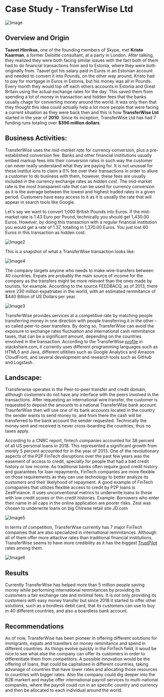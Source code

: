 # Case Study - TransferWise Ltd
![Image](https://biz30.timedoctor.com/images/2017/12/transferwise-review.png)

## Overview and Origin

**Taavet Hinrikus**, one of the founding members of Skype, met **Kristo Kaarman**, a former Deloitte consultant, at a party in London. After talking, they realized they were both facing similar issues with the fact both of them had to do financial transactions from and to Estonia, where they were both originally from. Taavet got his salary paid in Euros in an Estonian account and needed to convert it into Pounds, on the other way around, Kristo had to pay for mortgage in Euros in Estonia, but his money was all in Pounds. Every month they would top off each others accounts in Estonia and Great Britain using the actual exchange rates for the day. This saved them from spending a lot of money in transaction and hidden fees that the banks usually chage for converting money around the world. It was only then that they thought this idea could actually help a lot more people that were facing a current situation as they were back then and this is how **TransferWise Ltd** started in the year of **2010**. Since its inception, TransferWise Ltd has had 7 funding runs totaling over **$396 million dollars**.

## Business Activities:

TransferWise uses the *mid-market rate* for currency conversion, plus a pre-established conversion fee. Banks and other financial institutions usually embed markup fees into their conversion rates in such way the customer can never really understand what they are paying for. It is not unusual for these institut    ions to claim a 0% fee over their transactions in order to allure a customer to do business with them, however, these fees are usually included in the currency exchange rates as *hidden cost*. The mid-market rate is the most transparent rate that can be used for currency conversion as it is the average between the lowest and highest traded rates in a given period. Customers have easy access to it as it is usually the rate that will appear in search tools like Google.

Let's say we want to convert 1,000 British Pounds into Euros. If the mid-market rate is 1.43 Euro per Pound, technically you should get 1,430.00 Euros. However, by doing this transaction with a regular financial institution you would get a rate of 1.37, totalling in 1,370.00 Euros. You just lost 60 Euros in this transaction as hidden cost:

![Image2](https://daurzqvz85pz.cloudfront.net/product-pages/mid-market-rate/comparison.svg)

This is a snapshot of what a TransferWise transaction looks like:

![Image4](https://biz30.timedoctor.com/images/2017/12/sending-money-via-transferwise-AUD-to-GBP.png)

The company targets anyone who needs to make wire-transfers between 40 countries. Expats are probably the main source of income for the company as the transfers might be more relevant than the ones made by tourists, for example. According to the source FEEDBACQ, as of 2013, there were 230 million expatriates in the world, with an estimated remmitance of $440 Billion of US Dollars per year.

![Image3](https://expatchild.com/wp-content/uploads/2013/05/04_World-Expat-Population_V5-e1421273666842.jpg)

 TransferWise provides services at a competitive rate by matching people transferring money in one direction with people transferring it in the other - so called peer-to-peer transfers. By doing so, TransferWise can avoid the exposure to exchange rates fluctuation and international cash remmitance taxes, that can be a significant amount, depending on the countries envolved in the transaction. According to the TransferWise [profile](https://stackshare.io/transferwise/transferwise) in stackshare.com, it currently uses different programming languages such as HTML5 and Java, different utlitilies such as Google Analytics and Amazon CloudFront, and several development and research tools such as GitHub and Logstash .

## Landscape:

Transferwise operates in the Peer-to-peer transfer and credit domain, although customers do not have any interface with the peers involved in the transactions. After requesting an international wire transfer, the customer is requested to deposit the amounts to a national TransferWise bank account. TrasnferWise then will use one of its bank accounts located in the country the sender wants to send money to, and from there the cash will be transferred to the bank account the sender requested. Technically the money sent and received is never cross-boarding the countries, thus no taxes apply.

According to a CNBC report, fintech companies accounted for 38 percent of all US personal loans in 2018. This represented a significant growth from merely 5 percent accounted for in the year of 2013. One of the revolutionary aspects of the P2P FinTech disruptions over the past few years was the easement of access to credit, specially for people that had a bad credit history or low income. As traditional banks often require good credit history and guarantees for loan repayments, FinTech companies are more flexible on those requirements as they can use technology to better analyze its customers and their likelyhood of repayment. A good example of FinTech comapanies that utilizes flexible access to credit by P2P loans is ZestFinance. It uses unconventional metrics to underwrite loans to those with low credit scores or thin credit histories. Example: Borrowers who enter their name in all caps in the online application are poorer risks. Zest was chosen to underwrite loans on big Chinese retail site JD.com

![Image5](https://mms.businesswire.com/media/20190304005507/en/708608/4/3751876_zest_finance_logo_sansation_final_tiff.jpg?download=1)

In terms of competition, TransferWise currently has 7 major FinTech companies that are also specialized in international remmitances. Although all of them offer more attactive rates than traditional financial institutions, TransferWise seems to have more credibility as it has the biggest [TrustPilot](https://www.trustpilot.com/review/transferwise.com) rates among them.

![Image6](https://cdn.icomparefx.com/wp-content/uploads/2018/12/TransferWise_Competitors-400px.jpg)

## Results

Currently TransferWise has helped more than 5 million people saving money while performing international remmitances by providing its customers a fair exchange rate and minimal fees. It is not only providing its customers with easy money transfer but since 2018 it started to offer other solutions, such as a bordless debit card, that its customers can use to buy in 40 different countries, and also a boardless bank account. 


## Recommendations

As of now, TransferWise has been pioneer in offering different solutions for immigrants, expats and travellers on money remmitance and spend in different countries. As things evolve quickly in the FinTech field, it woud be nice to see what else the company can offer its customers in order to differentiate them from competitors. A possible innovation would be the offering of loans, that could be capitalized in different countries, taking advanage of countries that have lower rates and allocating those resources to countries with bigger rates. Also the company could dig deeper into the B2B markert and maybe offer international payroll services to multi-national companies, where the payroll could run in an specific country and currency and then be allocated to each individual around the world.





